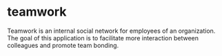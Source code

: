 # teamwork
Teamwork is an internal social network for employees of an organization. The goal of this
application is to facilitate more interaction between colleagues and promote team bonding.
